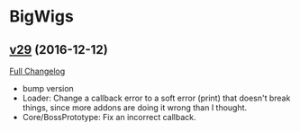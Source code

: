 # BigWigs

## [v29](https://github.com/BigWigsMods/BigWigs/tree/v29) (2016-12-12) [](#top)
[Full Changelog](https://github.com/BigWigsMods/BigWigs/compare/v28...v29)

- bump version  
- Loader: Change a callback error to a soft error (print) that doesn't break things, since more addons are doing it wrong than I thought.  
- Core/BossPrototype: Fix an incorrect callback.  
